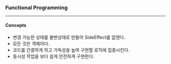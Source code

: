 ### Functional Programming
-------
#### Concepts
- 변경 가능한 상태를 불변상태로 만들어 SideEffect를 없앤다.
- 모든 것은 객체이다.
- 코드를 간결하게 하고 가독성을 높여 구현할 로직에 집중시킨다.
- 동시성 작업을 보다 쉽게 안전하게 구현한다.